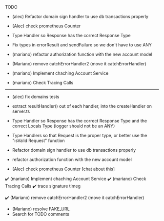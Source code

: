 TODO

- (alec) Refactor domain sign handler to use db transactions properly
- (Alec) check prometheus Counter

- Type Handler so Response has the correct Response Type
- Fix types in errorResult and sendFailure so we don't have to use ANY

- (mariano) refactor authorization function with the new account model
- (Mariano) remove catchErrorHandler2 (move it catchErrorHandler)
- (mariano) Implement chaching Account Service
- (mariano) Check Tracing Calls

---

- (alec) fix domains tests
- extract resultHandler() out of each handler, into the createHandler on server.ts
- Type Handler so Response has the correct Response Type and the correct Locals Type (logger should not be an ANY)
- Type Handlers so that Request is the proper type, or better use the "isValid Request" function
- Refactor domain sign handler to use db transactions properly

- refactor authorization function with the new account model
- (Alec) check prometheus Counter [chat about this]

✔️ (mariano) Implement chaching Account Service
✔️ (mariano) Check Tracing Calls
✔️ trace signature timeg

✔️ (Mariano) remove catchErrorHandler2 (move it catchErrorHandler)

- (Mariano) resolve FAKE_URL
- Search for TODO comments
